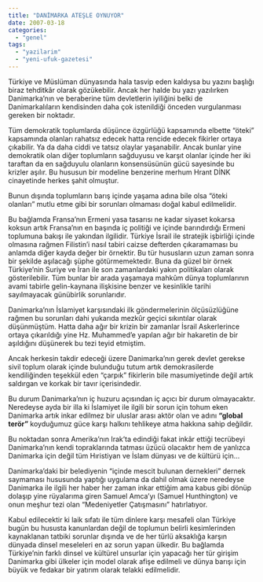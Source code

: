 ```yaml
---
title: "DANİMARKA ATEŞLE OYNUYOR"
date: 2007-03-18
categories: 
  - "genel"
tags: 
  - "yazilarim"
  - "yeni-ufuk-gazetesi"
---
```


Türkiye ve Müslüman dünyasında hala tasvip eden kaldıysa bu yazını başlığı biraz tehditkâr olarak gözükebilir. Ancak her halde bu yazı yazılırken Danimarka’nın ve beraberine tüm devletlerin iyiliğini belki de Danimarkalıların kendisinden daha çok istenildiği önceden vurgulanması gereken bir noktadır.

Tüm demokratik toplumlarda düşünce özgürlüğü kapsamında elbette “öteki” kapsamında olanları rahatsız edecek hatta rencide edecek fikirler ortaya çıkabilir. Ya da daha ciddi ve tatsız olaylar yaşanabilir. Ancak bunlar yine demokratik olan diğer toplumların sağduyusu ve karşıt olanlar içinde her iki taraftan da en sağduyulu olanların konsensüsünün gücü sayesinde bu krizler aşılır. Bu hususun bir modeline benzerine merhum Hrant DİNK cinayetinde herkes şahit olmuştur.

Bunun dışında toplumların barış içinde yaşama adına bile olsa “öteki olanları” mutlu etme gibi bir sorunları olmaması doğal kabul edilmelidir.

Bu bağlamda Fransa’nın Ermeni yasa tasarısı ne kadar siyaset kokarsa koksun artık Fransa’nın en başında iç politiği ve içinde barındırdığı Ermeni toplumuna bakışı ile yakından ilgilidir. Türkiye İsrail ile stratejik işbirliği içinde olmasına rağmen Filistin’i nasıl tabiri caizse defterden çıkaramaması bu anlamda diğer kayda değer bir örnektir. Bu tür hususların uzun zaman sonra bir şekilde aşılacağı şüphe götürmemektedir. Buna da güzel bir örnek Türkiye’nin Suriye ve İran ile son zamanlardaki yakın politikaları olarak gösterilebilir. Tüm bunlar bir arada yaşamaya mahkûm dünya toplumlarının avami tabirle gelin-kaynana ilişkisine benzer ve kesinlikle tarihi sayılmayacak günübirlik sorunlarıdır.

Danimarka’nın İslamiyet karşısındaki ilk göndermelerinin ölçüsüzlüğüne rağmen bu sorunları dahi yukarıda mezkûr geçici sıkıntılar olarak düşünmüştüm. Hatta daha ağır bir krizin bir zamanlar İsrail Askerlerince ortaya çıkarıldığı yine Hz. Muhammed’e yapılan ağır bir hakaretin de bir aşıldığını düşünerek bu tezi teyid etmiştim.

Ancak herkesin takdir edeceği üzere Danimarka’nın gerek devlet gerekse sivil toplum olarak içinde bulunduğu tutum artık demokrasilerde kendiliğinden teşekkül eden “çarpık” fikirlerin bile masumiyetinde değil artık saldırgan ve korkak bir tavır içerisindedir.

Bu durum Danimarka’nın iç huzuru açısından iç açıcı bir durum olmayacaktır. Neredeyse ayda bir illa ki İslamiyet ile ilgili bir sorun için tohum eken Danimarka artık inkar edilmez bir uluslar arası aktör olan ve adını **“global terör”** koyduğumuz güce karşı halkını tehlikeye atma hakkına sahip değildir.

Bu noktadan sonra Amerika’nın Irak’ta edindiği fakat inkâr ettiği tecrübeyi Danimarka’nın kendi topraklarında tatması üzücü olacaktır hem de yanlızca Danimarka için değil tüm Hıristiyan ve İslam dünyası ve de kültürü için…

Danimarka’daki bir belediyenin “içinde mescit bulunan dernekleri” dernek saymaması hususunda yaptığı uygulama da dahil olmak üzere neredeyse Danimarka ile ilgili her haber her zaman inkar ettiğim ama kabus gibi dönüp dolaşıp yine rüyalarıma giren Samuel Amca’yı (Samuel Hunthington) ve onun meşhur tezi olan “Medeniyetler Çatışmasını” hatırlatıyor.

Kabul edilecektir ki laik sıfatı ile tüm dinlere karşı mesafeli olan Türkiye bugün bu hususta kanunlardan değil de toplumun belirli kesimlerinden kaynaklanan tatbiki sorunlar dışında ve de her türlü aksaklığa karşın dünyada dinsel meseleleri en az sorun yapan ülkedir. Bu bağlamda Türkiye’nin farklı dinsel ve kültürel unsurlar için yapacağı her tür girişim Danimarka gibi ülkeler için model olarak afişe edilmeli ve dünya barışı için büyük ve fedakar bir yatırım olarak telakki edilmelidir.

